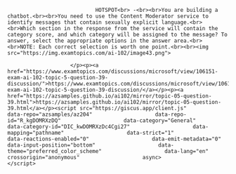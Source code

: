 <p class="card-text">
							
								HOTSPOT<br> -<br><br>You are building a chatbot.<br><br>You need to use the Content Moderator service to identify messages that contain sexually explicit language.<br><br>Which section in the response from the service will contain the category score, and which category will be assigned to the message? To answer, select the appropriate options in the answer area.<br><br>NOTE: Each correct selection is worth one point.<br><br><img src="https://img.examtopics.com/ai-102/image43.png">
							
						</p><p><a href="https://www.examtopics.com/discussions/microsoft/view/106151-exam-ai-102-topic-5-question-39-discussion/">https://www.examtopics.com/discussions/microsoft/view/106151-exam-ai-102-topic-5-question-39-discussion/</a></p><p><a href="https://azsamples.github.io/ai102/mirror/topic-05-question-39.html">https://azsamples.github.io/ai102/mirror/topic-05-question-39.html</a></p><script src="https://giscus.app/client.js"                    data-repo="azsamples/az204"                    data-repo-id="R_kgDOMRXzDQ"                    data-category="General"                    data-category-id="DIC_kwDOMRXzDc4Cgi27"                    data-mapping="pathname"                    data-strict="1"                    data-reactions-enabled="0"                    data-emit-metadata="0"                    data-input-position="bottom"                    data-theme="preferred_color_scheme"                    data-lang="en"                    crossorigin="anonymous"                    async>                    </script>